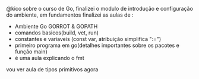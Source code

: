 @kico sobre o curso de Go, finalizei o modulo de introdução e configuração do ambiente, em fundamentos finalizei as aulas de :

- Ambiente Go GORROT & GOPATH
- comandos basicos(build, vet, run)
- constantes e variaveis (const var, atribuição simplifica ":=")
- primeiro programa em go(detalhes importantes sobre os pacotes e função main)
- é uma aula explicando o fmt

vou ver aula de tipos primitivos agora